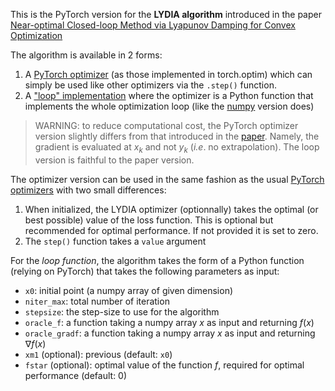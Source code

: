 This is the PyTorch version for the **LYDIA algorithm** introduced in the paper [Near-optimal Closed-loop Method via Lyapunov Damping for Convex Optimization](https://arxiv.org/abs/2311.10053)

The algorithm is available in 2 forms:

1. A [PyTorch optimizer](https://github.com/camcastera/lydia/tree/master/LYDIA_optim) (as those implemented in torch.optim) which can simply be used like other optimizers via the `.step()` function.
2. A ["loop" implementation](https://github.com/camcastera/lydia/tree/master/Pytorch/loop_version) where the optimizer is a Python function that implements the whole optimization loop (like the [numpy](https://github.com/camcastera/lydia/tree/master/Numpy) version does) 

> WARNING: to reduce computational cost, the PyTorch optimizer version slightly differs from that introduced in the [paper](https://arxiv.org/abs/2311.10053). Namely, the gradient is evaluated at $x_k$ and not $y_k$ (*i.e*. no extrapolation). The loop version is faithful to the paper version.

The optimizer version can be used in the same fashion as the usual [PyTorch optimizers](https://pytorch.org/docs/stable/optim.html) with two small differences:

1. When initialized, the LYDIA optimizer (optionnally) takes the optimal (or best possible) value of the loss function. This is optional but recommended for optimal performance. If not provided it is set to zero.  
2. The `step()` function takes a `value` argument 

For the *loop function*, the algorithm takes the form of a Python function (relying on PyTorch) that takes the following parameters as input:

* `x0`: initial point (a numpy array of given dimension)
* `niter_max`: total number of iteration
* `stepsize`: the step-size to use for the algorithm
* `oracle_f`: a function taking a numpy array $x$ as input and returning $f(x)$
* `oracle_gradf`: a function taking a numpy array $x$ as input and returning $\nabla f(x)$
* `xm1` (optional): previous (default: `x0`)
* `fstar` (optional): optimal value of the function $f$, required for optimal performance (default: 0)
